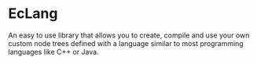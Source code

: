 # EcLang

An easy to use library that allows you to create, compile and use your own custom node trees defined with a language similar to most programming languages like C++ or Java.